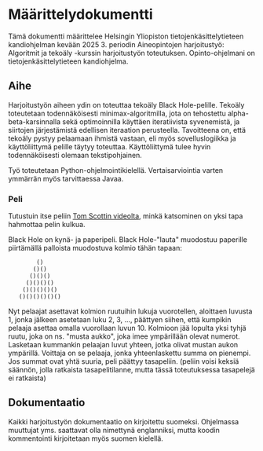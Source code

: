 # Määrittelydokumentti

Tämä dokumentti määrittelee Helsingin Yliopiston tietojenkäsittelytieteen kandiohjelman kevään 2025 3. periodin Aineopintojen harjoitustyö: Algoritmit ja tekoäly -kurssin harjoitustyön toteutuksen. Opinto-ohjelmani on tietojenkäsittelytieteen kandiohjelma.

## Aihe

Harjoitustyön aiheen ydin on toteuttaa tekoäly Black Hole-pelille. Tekoäly toteutetaan todennäköisesti minimax-algoritmilla, jota on tehostettu alpha-beta-karsinnalla sekä optimoinnilla käyttäen iteratiivista syvenemistä, ja siirtojen järjestämistä edellisen iteraation perusteella. Tavoitteena on, että tekoäly pystyy pelaamaan ihmistä vastaan, eli myös sovelluslogiikka ja käyttöliittymä pelille täytyy toteuttaa. Käyttöliittymä tulee hyvin todennäköisesti olemaan tekstipohjainen.

Työ toteutetaan Python-ohjelmointikielellä. Vertaisarviointia varten ymmärrän myös tarvittaessa Javaa.

### Peli

Tutustuin itse peliin [Tom Scottin videolta](https://www.youtube.com/watch?v=zMLE7a3faI4), minkä katsominen on yksi tapa hahmottaa pelin kulkua.

Black Hole on kynä- ja paperipeli. Black Hole-"lauta" muodostuu paperille piirtämällä palloista muodostuva kolmio tähän tapaan:
```
        ()
       ()()
      ()()()
     ()()()()
    ()()()()()
   ()()()()()()
```
Nyt pelaajat asettavat kolmion ruutuihin lukuja vuorotellen, aloittaen luvusta 1, jonka jälkeen asetetaan luku 2, 3, ..., päättyen siihen, että kumpikin pelaaja asettaa omalla vuorollaan luvun 10. Kolmioon jää lopulta yksi tyhjä ruutu, joka on ns. "musta aukko", joka imee ympärillään olevat numerot. Lasketaan kummankin pelaajan luvut yhteen, jotka olivat mustan aukon ympärillä. Voittaja on se pelaaja, jonka yhteenlaskettu summa on pienempi. Jos summat ovat yhtä suuria, peli päättyy tasapeliin. (peliin voisi keksiä säännön, jolla ratkaista tasapelitilanne, mutta tässä toteutuksessa tasapelejä ei ratkaista)

## Dokumentaatio

Kaikki harjoitustyön dokumentaatio on kirjoitettu suomeksi. Ohjelmassa muuttujat yms. saattavat olla nimettynä englanniksi, mutta koodin kommentointi kirjoitetaan myös suomen kielellä.
